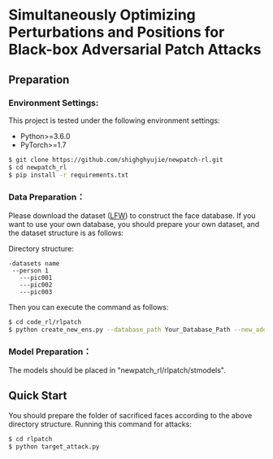 # Simultaneously Optimizing Perturbations and Positions for Black-box Adversarial Patch Attacks

## Preparation

### Environment Settings:

This project is tested under the following environment settings:
+ Python>=3.6.0
+ PyTorch>=1.7

```bash
$ git clone https://github.com/shighghyujie/newpatch-rl.git
$ cd newpatch_rl
$ pip install -r requirements.txt
```

### Data Preparation：
Please download the dataset ([LFW](http://vis-www.cs.umass.edu/lfw/)) to construct the face database.
If you want to use your own database, you should prepare your own dataset, and the dataset structure is as follows:

Directory structure:
```
-datasets name
 --person 1
   ---pic001
   ---pic002
   ---pic003  
```
Then you can execute the command as follows:

```bash
$ cd code_rl/rlpatch
$ python create_new_ens.py --database_path Your_Database_Path --new_add 0
```

### Model Preparation：

The models should be placed  in "newpatch_rl/rlpatch/stmodels".


## Quick Start
You should prepare the folder of sacrificed faces according to the above directory structure.
Running this command for attacks:
```bash
$ cd rlpatch
$ python target_attack.py
```

